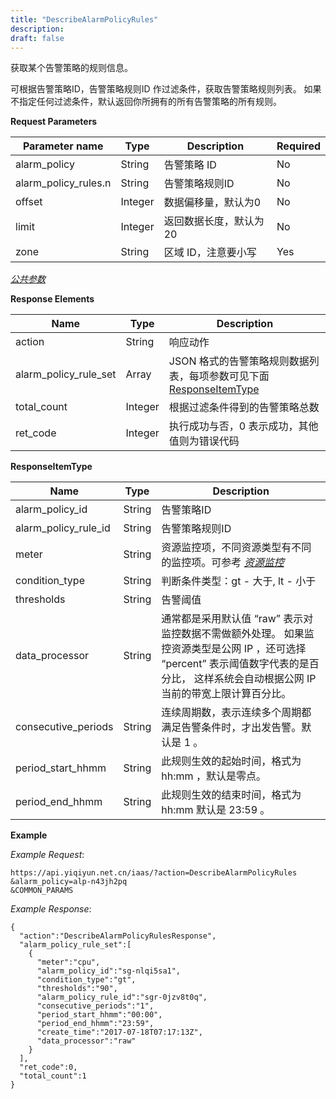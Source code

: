 ```yaml
---
title: "DescribeAlarmPolicyRules"
description: 
draft: false
---
```


获取某个告警策略的规则信息。

可根据告警策略ID，告警策略规则ID 作过滤条件，获取告警策略规则列表。 如果不指定任何过滤条件，默认返回你所拥有的所有告警策略的所有规则。

**Request Parameters**

| Parameter name | Type | Description | Required |
| --- | --- | --- | --- |
| alarm_policy | String | 告警策略 ID | No |
| alarm_policy_rules.n | String | 告警策略规则ID | No |
| offset | Integer | 数据偏移量，默认为0 | No |
| limit | Integer | 返回数据长度，默认为20 | No |
| zone | String | 区域 ID，注意要小写 | Yes |

[_公共参数_](../../../parameters/)

**Response Elements**

| Name | Type | Description |
| --- | --- | --- |
| action | String | 响应动作 |
| alarm_policy_rule_set | Array | JSON 格式的告警策略规则数据列表，每项参数可见下面 [ResponseItemType](#responseitemtype) |
| total_count | Integer | 根据过滤条件得到的告警策略总数 |
| ret_code | Integer | 执行成功与否，0 表示成功，其他值则为错误代码 |

**ResponseItemType**

| Name | Type | Description |
| --- | --- | --- |
| alarm_policy_id | String | 告警策略ID |
| alarm_policy_rule_id | String | 告警策略规则ID |
| meter | String | 资源监控项，不同资源类型有不同的监控项。可参考 [_资源监控_](../../monitor/) |
| condition_type | String | 判断条件类型：gt - 大于, lt - 小于 |
| thresholds | String | 告警阈值 |
| data_processor | String | 通常都是采用默认值 “raw” 表示对监控数据不需做额外处理。 如果监控资源类型是公网 IP ，还可选择 “percent” 表示阈值数字代表的是百分比， 这样系统会自动根据公网 IP 当前的带宽上限计算百分比。 |
| consecutive_periods | String | 连续周期数，表示连续多个周期都满足告警条件时，才出发告警。默认是 1 。 |
| period_start_hhmm | String | 此规则生效的起始时间，格式为 hh:mm ，默认是零点。 |
| period_end_hhmm | String | 此规则生效的结束时间，格式为 hh:mm 默认是 23:59 。 |

**Example**

_Example Request_:

```
https://api.yiqiyun.net.cn/iaas/?action=DescribeAlarmPolicyRules
&alarm_policy=alp-n43jh2pq
&COMMON_PARAMS
```

_Example Response_:

```
{
  "action":"DescribeAlarmPolicyRulesResponse",
  "alarm_policy_rule_set":[
    {
      "meter":"cpu",
      "alarm_policy_id":"sg-nlqi5sa1",
      "condition_type":"gt",
      "thresholds":"90",
      "alarm_policy_rule_id":"sgr-0jzv8t0q",
      "consecutive_periods":"1",
      "period_start_hhmm":"00:00",
      "period_end_hhmm":"23:59",
      "create_time":"2017-07-18T07:17:13Z",
      "data_processor":"raw"
    }
  ],
  "ret_code":0,
  "total_count":1
}
```
